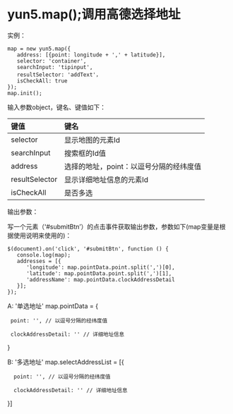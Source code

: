 # yun5.map\(\);调用高德选择地址

实例：

```text
map = new yun5.map({
   address: [{point: longitude + ',' + latitude}],
   selector: 'container',
   searchInput: 'tipinput',
   resultSelector: 'addText'，
   isCheckAll: true
});
map.init();
```

输入参数object，键名、键值如下：

| 键值 | 键名 |
| :--- | :--- |
| selector | 显示地图的元素Id |
| searchInput | 搜索框的Id值 |
| address | 选择的地址，point：以逗号分隔的经纬度值 |
| resultSelector | 显示详细地址信息的元素Id |
| isCheckAll | 是否多选 |

输出参数：

写一个元素（‘\#submitBtn’）的点击事件获取输出参数，参数如下\(map变量是根据使用说明来使用的\)：

```text
$(document).on('click', '#submitBtn', function () {
   console.log(map);
   addresses = [{
      'longitude': map.pointData.point.split(',')[0],
      'latitude': map.pointData.point.split(',')[1],
      'addressName': map.pointData.clockAddressDetail
   }];
});
```

 A: '单选地址' map.pointData = {

     point: '', // 以逗号分隔的经纬度值

     clockAddressDetail: '' // 详细地址信息

 }

 B: '多选地址' map.selectAddressList = \[{

      point: '', // 以逗号分隔的经纬度值

      clockAddressDetail: '' // 详细地址信息

 }\]

